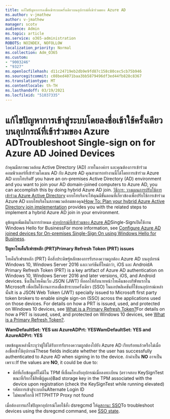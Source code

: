 ```yaml
---
title: แก้ไขปัญหาการลงชื่อเข้าระบบครั้งเดียวบนอุปกรณ์ที่เข้าร่วมของ Azure AD
ms.author: v-jmathew
author: v-jmathew
manager: scotv
audience: Admin
ms.topic: article
ms.service: o365-administration
ROBOTS: NOINDEX, NOFOLLOW
localization_priority: Normal
ms.collection: Adm_O365
ms.custom:
- "9003246"
- "9327"
ms.openlocfilehash: d11c24719eb2db9e9fd87c158c80cec5cb75b946
ms.sourcegitcommit: c08bed4071baa3bb5879496df3ed44fb828c8367
ms.translationtype: MT
ms.contentlocale: th-TH
ms.lasthandoff: 03/19/2021
ms.locfileid: "51037335"
---
```

# <a name="troubleshoot-single-sign-on-for-azure-ad-joined-devices"></a><span data-ttu-id="b0823-102">แก้ไขปัญหาการเข้าสู่ระบบโดยลงชื่อเข้าใช้ครั้งเดียวบนอุปกรณ์ที่เข้าร่วมของ Azure AD</span><span class="sxs-lookup"><span data-stu-id="b0823-102">Troubleshoot Single-sign on for Azure AD Joined Devices</span></span>

<span data-ttu-id="b0823-103">ถ้าคุณมีสภาพแวดล้อม Active Directory (AD) ภายในองค์กร และคุณต้องการเข้าร่วมคอมพิวเตอร์ที่เข้าร่วมโดเมน AD กับ Azure AD คุณสามารถทํางานนี้ได้โดยการเข้าร่วม Azure AD แบบไฮบริด</span><span class="sxs-lookup"><span data-stu-id="b0823-103">If you have an on-premises Active Directory (AD) environment and you want to join your AD domain-joined computers to Azure AD, you can accomplish this by doing hybrid Azure AD join.</span></span> <span data-ttu-id="b0823-104">[วิธีการ: วางแผนการปรับใช้การเข้าร่วม Azure Active Directory](https://docs.microsoft.com/azure/active-directory/devices/hybrid-azuread-join-plan) แบบไฮบริดจะให้คุณมีขั้นตอนที่เกี่ยวข้องเพื่อปรับใช้การเข้าร่วม Azure AD แบบไฮบริดในสภาพแวดล้อมของคุณ</span><span class="sxs-lookup"><span data-stu-id="b0823-104">[How To: Plan your hybrid Azure Active Directory join implementation](https://docs.microsoft.com/azure/active-directory/devices/hybrid-azuread-join-plan) provides you with the related steps to implement a hybrid Azure AD join in your environment.</span></span>

<span data-ttu-id="b0823-105">ดูข้อมูลเพิ่มเติมในการกําหนด [ค่าอุปกรณ์ที่เข้าร่วมของ Azure AD](https://docs.microsoft.com/windows/security/identity-protection/hello-for-business/hello-hybrid-aadj-sso-base)Single-Signเปิดใช้งาน Windows Hello for Business</span><span class="sxs-lookup"><span data-stu-id="b0823-105">For more information, see [Configure Azure AD joined devices for On-premises Single-Sign On using Windows Hello for Business](https://docs.microsoft.com/windows/security/identity-protection/hello-for-business/hello-hybrid-aadj-sso-base).</span></span>

<span data-ttu-id="b0823-106">**ปัญหาโทเค็นรีเฟรชหลัก (PRT)**</span><span class="sxs-lookup"><span data-stu-id="b0823-106">**Primary Refresh Token (PRT) issues**</span></span>

<span data-ttu-id="b0823-107">โทเค็นรีเฟรชหลัก (PRT) คือสิ่งประดิษฐ์หลักของการรับรองความถูกต้อง Azure AD บนอุปกรณ์ Windows 10, Windows Server 2016 และเวอร์ชันที่ใหม่กว่า, iOS และ Android</span><span class="sxs-lookup"><span data-stu-id="b0823-107">A Primary Refresh Token (PRT) is a key artifact of Azure AD authentication on Windows 10, Windows Server 2016 and later versions, iOS, and Android devices.</span></span> <span data-ttu-id="b0823-108">ซึ่งเป็นโทเค็นเว็บ JSON (JWT) ที่ออกให้กับนายหน้าโทเค็นของบริษัทแรกใน Microsoft เพื่อเปิดใช้งานการลงชื่อเข้าระบบครั้งเดียว (SSO) ในแอปพลิเคชันที่ใช้บนอุปกรณ์เหล่านั้น</span><span class="sxs-lookup"><span data-stu-id="b0823-108">It is a JSON Web Token (JWT) specially issued to Microsoft first party token brokers to enable single sign-on (SSO) across the applications used on those devices.</span></span> <span data-ttu-id="b0823-109">For details on how a PRT is issued, used, and protected on Windows 10 devices, see [What is a Primary Refresh Token?](https://docs.microsoft.com/azure/active-directory/devices/concept-primary-refresh-token)</span><span class="sxs-lookup"><span data-stu-id="b0823-109">For details on how a PRT is issued, used, and protected on Windows 10 devices, see [What is a Primary Refresh Token?](https://docs.microsoft.com/azure/active-directory/devices/concept-primary-refresh-token).</span></span>

<span data-ttu-id="b0823-110">**WamDefaultSet: YES และ AzureADPrt: YES**</span><span class="sxs-lookup"><span data-stu-id="b0823-110">**WamDefaultSet: YES and AzureADPrt: YES**</span></span>

<span data-ttu-id="b0823-111">เขตข้อมูลเหล่านี้ระบุว่าผู้ใช้ได้รับการรับรองความถูกต้องไปยัง Azure AD เรียบร้อยแล้วหรือไม่เมื่อลงชื่อเข้าใช้อุปกรณ์</span><span class="sxs-lookup"><span data-stu-id="b0823-111">These fields indicate whether the user has successfully authenticated to Azure AD when signing in to the device.</span></span> <span data-ttu-id="b0823-112">ถ้าค่าเป็น **NO** อาจเป็นเพราะ:</span><span class="sxs-lookup"><span data-stu-id="b0823-112">If the values are **NO**, it could be due to:</span></span>

- <span data-ttu-id="b0823-113">คีย์ที่เก็บข้อมูลที่ไม่ดีใน TPM ที่เชื่อมโยงกับอุปกรณ์เมื่อลงทะเบียน (ตรวจสอบ KeySignTest ขณะที่เรียกใช้สิทธิ์ผู้ดูแล)</span><span class="sxs-lookup"><span data-stu-id="b0823-113">Bad storage key in the TPM associated with the device upon registration (check the KeySignTest while running elevated)</span></span>
- <span data-ttu-id="b0823-114">รหัสการเข้าสู่ระบบอื่น</span><span class="sxs-lookup"><span data-stu-id="b0823-114">Alternate Login ID</span></span>
- <span data-ttu-id="b0823-115">ไม่พบพร็อกซี HTTP</span><span class="sxs-lookup"><span data-stu-id="b0823-115">HTTP Proxy not found</span></span>

<span data-ttu-id="b0823-116">เมื่อต้องการแก้ไขปัญหาอุปกรณ์โดยใช้สั่ง dsregcmd ให้ดู[สถานะ SSO](https://docs.microsoft.com/azure/active-directory/devices/troubleshoot-device-dsregcmd#sso-state)</span><span class="sxs-lookup"><span data-stu-id="b0823-116">To troubleshoot devices using the dsregcmd command, see [SSO state](https://docs.microsoft.com/azure/active-directory/devices/troubleshoot-device-dsregcmd#sso-state).</span></span>
